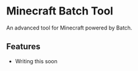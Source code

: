 # Minecraft Batch Tool
An advanced tool for Minecraft powered by Batch.

## Features
- Writing this soon
